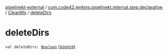 [pipelinekt-external](../../index.md) / [com.code42.jenkins.pipelinekt.internal.step.declarative](../index.md) / [CleanWs](index.md) / [deleteDirs](./delete-dirs.md)

# deleteDirs

`val deleteDirs: `[`Boolean`](https://kotlinlang.org/api/latest/jvm/stdlib/kotlin/-boolean/index.html) [(source)](https://github.com/code42/pipelinekt/tree/master/internal/src/main/kotlin/com/code42/jenkins/pipelinekt/internal/step/declarative/CleanWs.kt#L7)